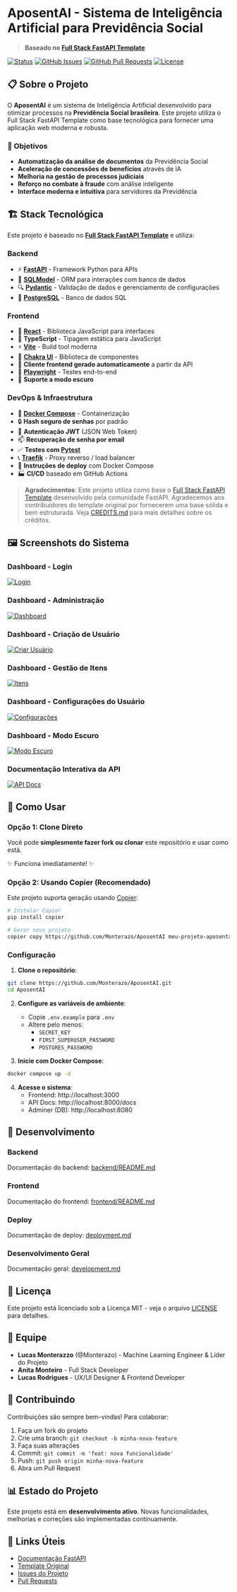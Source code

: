 # AposentAI - Sistema de Inteligência Artificial para Previdência Social

> **Baseado no [Full Stack FastAPI Template](https://github.com/fastapi/full-stack-fastapi-template)**

[![Status](https://img.shields.io/badge/status-active-success.svg)]()
[![GitHub Issues](https://img.shields.io/github/issues/Monterazo/AposentAI.svg)](https://github.com/Monterazo/AposentAI/issues)
[![GitHub Pull Requests](https://img.shields.io/github/issues-pr/Monterazo/AposentAI.svg)](https://github.com/Monterazo/AposentAI/pulls)
[![License](https://img.shields.io/badge/license-MIT-blue.svg)](/LICENSE)

## 📋 Sobre o Projeto

O **AposentAI** é um sistema de Inteligência Artificial desenvolvido para otimizar processos na **Previdência Social brasileira**. Este projeto utiliza o Full Stack FastAPI Template como base tecnológica para fornecer uma aplicação web moderna e robusta.

### 🎯 Objetivos

- **Automatização da análise de documentos** da Previdência Social
- **Aceleração de concessões de benefícios** através de IA
- **Melhoria na gestão de processos judiciais**
- **Reforço no combate à fraude** com análise inteligente
- **Interface moderna e intuitiva** para servidores da Previdência

## 🏗️ Stack Tecnológica

Este projeto é baseado no **[Full Stack FastAPI Template](https://github.com/fastapi/full-stack-fastapi-template)** e utiliza:

### Backend
- ⚡ [**FastAPI**](https://fastapi.tiangolo.com) - Framework Python para APIs
- 🧰 [**SQLModel**](https://sqlmodel.tiangolo.com) - ORM para interações com banco de dados
- 🔍 [**Pydantic**](https://docs.pydantic.dev) - Validação de dados e gerenciamento de configurações
- 💾 [**PostgreSQL**](https://www.postgresql.org) - Banco de dados SQL

### Frontend
- 🚀 [**React**](https://react.dev) - Biblioteca JavaScript para interfaces
- 💃 **TypeScript** - Tipagem estática para JavaScript
- ⚡ [**Vite**](https://vitejs.dev) - Build tool moderna
- 🎨 [**Chakra UI**](https://chakra-ui.com) - Biblioteca de componentes
- 🤖 **Cliente frontend gerado automaticamente** a partir da API
- 🧪 [**Playwright**](https://playwright.dev) - Testes end-to-end
- 🦇 **Suporte a modo escuro**

### DevOps & Infraestrutura
- 🐋 [**Docker Compose**](https://www.docker.com) - Containerização
- 🔒 **Hash seguro de senhas** por padrão
- 🔑 **Autenticação JWT** (JSON Web Token)
- 📫 **Recuperação de senha por email**
- ✅ **Testes com [Pytest](https://pytest.org)**
- 📞 [**Traefik**](https://traefik.io) - Proxy reverso / load balancer
- 🚢 **Instruções de deploy** com Docker Compose
- 🏭 **CI/CD** baseado em GitHub Actions

> **Agradecimentos**: Este projeto utiliza como base o [Full Stack FastAPI Template](https://github.com/fastapi/full-stack-fastapi-template) desenvolvido pela comunidade FastAPI. Agradecemos aos contribuidores do template original por fornecerem uma base sólida e bem estruturada. Veja [CREDITS.md](./CREDITS.md) para mais detalhes sobre os créditos.

## 🖼️ Screenshots do Sistema

### Dashboard - Login
[![Login](img/login.png)](https://github.com/Monterazo/AposentAI)

### Dashboard - Administração
[![Dashboard](img/dashboard.png)](https://github.com/Monterazo/AposentAI)

### Dashboard - Criação de Usuário
[![Criar Usuário](img/dashboard-create.png)](https://github.com/Monterazo/AposentAI)

### Dashboard - Gestão de Itens
[![Itens](img/dashboard-items.png)](https://github.com/Monterazo/AposentAI)

### Dashboard - Configurações do Usuário
[![Configurações](img/dashboard-user-settings.png)](https://github.com/Monterazo/AposentAI)

### Dashboard - Modo Escuro
[![Modo Escuro](img/dashboard-dark.png)](https://github.com/Monterazo/AposentAI)

### Documentação Interativa da API
[![API Docs](img/docs.png)](https://github.com/Monterazo/AposentAI)

## 🚀 Como Usar

### Opção 1: Clone Direto

Você pode **simplesmente fazer fork ou clonar** este repositório e usar como está.

✨ Funciona imediatamente! ✨

### Opção 2: Usando Copier (Recomendado)

Este projeto suporta geração usando [Copier](https://copier.readthedocs.io):

```bash
# Instalar Copier
pip install copier

# Gerar novo projeto
copier copy https://github.com/Monterazo/AposentAI meu-projeto-aposentai --trust
```

### Configuração

1. **Clone o repositório**:
```bash
git clone https://github.com/Monterazo/AposentAI.git
cd AposentAI
```

2. **Configure as variáveis de ambiente**:
   - Copie `.env.example` para `.env`
   - Altere pelo menos:
     - `SECRET_KEY`
     - `FIRST_SUPERUSER_PASSWORD`
     - `POSTGRES_PASSWORD`

3. **Inicie com Docker Compose**:
```bash
docker compose up -d
```

4. **Acesse o sistema**:
   - Frontend: http://localhost:3000
   - API Docs: http://localhost:8000/docs
   - Adminer (DB): http://localhost:8080

## 🔧 Desenvolvimento

### Backend
Documentação do backend: [backend/README.md](./hooks/backend/README.md)

### Frontend  
Documentação do frontend: [frontend/README.md](./hooks/frontend/README.md)

### Deploy
Documentação de deploy: [deployment.md](./deployment.md)

### Desenvolvimento Geral
Documentação geral: [development.md](./development.md)

## 📝 Licença

Este projeto está licenciado sob a Licença MIT - veja o arquivo [LICENSE](LICENSE) para detalhes.

## 👥 Equipe

- **Lucas Monterazzo** (@Monterazo) - Machine Learning Engineer & Líder do Projeto
- **Anita Monteiro** - Full Stack Developer
- **Lucas Rodrigues** - UX/UI Designer & Frontend Developer

## 🤝 Contribuindo

Contribuições são sempre bem-vindas! Para colaborar:

1. Faça um fork do projeto
2. Crie uma branch: `git checkout -b minha-nova-feature`
3. Faça suas alterações
4. Commit: `git commit -m 'feat: nova funcionalidade'`
5. Push: `git push origin minha-nova-feature`
6. Abra um Pull Request

## 📊 Estado do Projeto

Este projeto está em **desenvolvimento ativo**. Novas funcionalidades, melhorias e correções são implementadas continuamente.

## 🔗 Links Úteis

- [Documentação FastAPI](https://fastapi.tiangolo.com)
- [Template Original](https://github.com/fastapi/full-stack-fastapi-template)
- [Issues do Projeto](https://github.com/Monterazo/AposentAI/issues)
- [Pull Requests](https://github.com/Monterazo/AposentAI/pulls)
